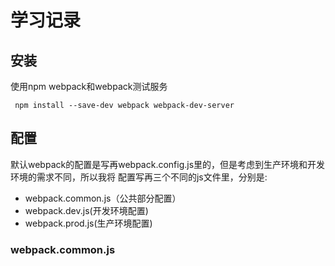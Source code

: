 # 学习记录

## 安装

使用npm webpack和webpack测试服务

     npm install --save-dev webpack webpack-dev-server

## 配置

默认webpack的配置是写再webpack.config.js里的，但是考虑到生产环境和开发环境的需求不同，所以我将
配置写再三个不同的js文件里，分别是:

- webpack.common.js（公共部分配置）
- webpack.dev.js(开发环境配置)
- webpack.prod.js(生产环境配置)

### webpack.common.js










